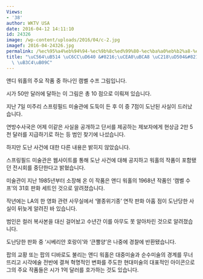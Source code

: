 ```yaml
---
Views:
- '38'
author: WKTV USA
date: 2016-04-12 14:11:10
id: 24326
image: /wp-content/uploads/2016/04/c-2.jpg
imagef: 2016-04-24326.jpg
permalink: /%ec%95%a4%eb%94%94-%ec%9b%8c%ed%99%80-%ec%ba%a0%eb%b2%a8-%ec%88%98%ed%94%84-%ea%b7%b8%eb%a6%bc-%eb%8f%84%eb%82%9c/
title: "\uC564\uB514 \uC6CC\uD640 &#8216;\uCEA0\uBCA8 \uC218\uD504&#8217; \uADF8\uB9BC\
  \ \uB3C4\uB09C"
---
```


앤디 워홀의 주요 작품 중 하나인 캠벨 수프 그림입니다.

시가 50만 달러에 달하는 이 그림은 총 10 점으로 이뤄져 있습니다.

지난 7일 미주리 스프링필드 미술관에 도둑이 든 후 이 중 7점이 도난된 사실이 드러났습니다.

연방수사국은 어제 이같은 사실을 공개하고 단서를 제공하는 제보자에게 현상금 2만 5천 달러를 지급하기로 하는 등 범인 찾기에 나섰습니다.

하지만 도난 사건에 대한 다른 내용은 밝히지 않았습니다.

스프링필드 미술관은 웹사이트를 통해 도난 사건에 대해 공지하고 워홀의 작품이 포함됐던 전시회를 중단한다고 밝혔습니다.

미술관이 지난 1985년부터 소장해 온 이 작품은 앤디 워홀의 1968년 작품인 ‘캠벨 수프’의 31호 판화 세트인 것으로 알려졌습니다.

작년에는 LA의 한 영화 관련 사무실에서 ‘멸종위기종’ 연작 판화 아홉 점이 도난당한 사실이 뒤늦게 알려진 바 있습니다.

범인은 컬러 복사본을 대신 걸어놨고 수년간 이를 아무도 못 알아차린 것으로 알려졌습니다.

도난당한 판화 중 ‘시베리안 호랑이’와 ‘큰뿔양’은 나중에 경찰에 반환됐습니다.

팝의 교황 또는 팝의 디바로도 불리는 앤디 워홀은 대중미술과 순수미술의 경계를 무너뜨리고 시각에술 전반에 결쳐 혁명적인 변화를 주도한 현대미술의 대표적인 아이콘으로 그의 주요 작품들은 시가 1억 달러를 호가하는 것도 있습니다.